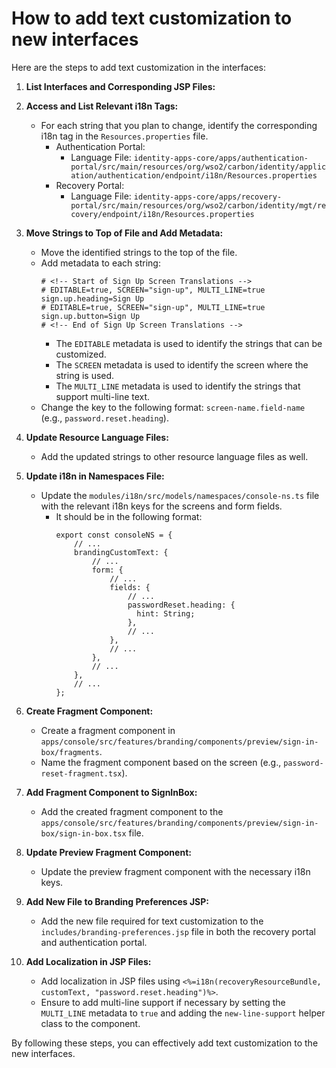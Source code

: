 # How to add text customization to new interfaces

Here are the steps to add text customization in the interfaces:

1. **List Interfaces and Corresponding JSP Files:**

2. **Access and List Relevant i18n Tags:**
   - For each string that you plan to change, identify the corresponding i18n tag in the `Resources.properties` file.
        - Authentication Portal:
            - Language File: `identity-apps-core/apps/authentication-portal/src/main/resources/org/wso2/carbon/identity/application/authentication/endpoint/i18n/Resources.properties`
        - Recovery Portal:
            - Language File: `identity-apps-core/apps/recovery-portal/src/main/resources/org/wso2/carbon/identity/mgt/recovery/endpoint/i18n/Resources.properties`


3. **Move Strings to Top of File and Add Metadata:**
   - Move the identified strings to the top of the file.
   - Add metadata to each string:
     ```
     # <!-- Start of Sign Up Screen Translations -->
     # EDITABLE=true, SCREEN="sign-up", MULTI_LINE=true
     sign.up.heading=Sign Up
     # EDITABLE=true, SCREEN="sign-up", MULTI_LINE=true
     sign.up.button=Sign Up
     # <!-- End of Sign Up Screen Translations -->
     ```
        - The `EDITABLE` metadata is used to identify the strings that can be customized.
        - The `SCREEN` metadata is used to identify the screen where the string is used.
        - The `MULTI_LINE` metadata is used to identify the strings that support multi-line text.
   - Change the key to the following format: `screen-name.field-name` (e.g., `password.reset.heading`).

4. **Update Resource Language Files:**
   - Add the updated strings to other resource language files as well.

5. **Update i18n in Namespaces File:**
   - Update the `modules/i18n/src/models/namespaces/console-ns.ts` file with the relevant i18n keys for the screens and form fields.
        - It should be in the following format:
          ```
          export const consoleNS = {
              // ...
              brandingCustomText: {
                  // ...
                  form: {
                      // ...
                      fields: {
                          // ...
                          passwordReset.heading: {
                            hint: String;
                          },
                          // ...
                      },
                      // ...
                  },
                  // ...
              },
              // ...
          };
          ```

6. **Create Fragment Component:**
   - Create a fragment component in `apps/console/src/features/branding/components/preview/sign-in-box/fragments`.
   - Name the fragment component based on the screen (e.g., `password-reset-fragment.tsx`).

7. **Add Fragment Component to SignInBox:**
   - Add the created fragment component to the `apps/console/src/features/branding/components/preview/sign-in-box/sign-in-box.tsx` file.

8. **Update Preview Fragment Component:**
   - Update the preview fragment component with the necessary i18n keys.

9. **Add New File to Branding Preferences JSP:**
   - Add the new file required for text customization to the `includes/branding-preferences.jsp` file in both the recovery portal and authentication portal.

10. **Add Localization in JSP Files:**
    - Add localization in JSP files using `<%=i18n(recoveryResourceBundle, customText, "password.reset.heading")%>`.
    - Ensure to add multi-line support if necessary by setting the `MULTI_LINE` metadata to `true` and adding the `new-line-support` helper class to the component.

By following these steps, you can effectively add text customization to the new interfaces.

